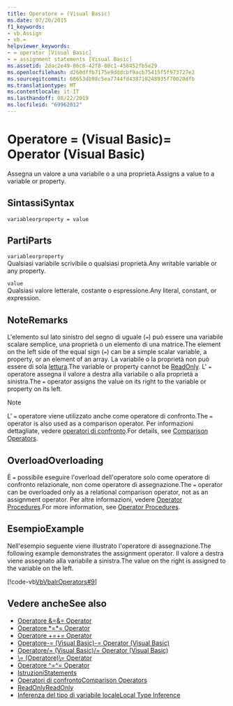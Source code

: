 ```yaml
---
title: Operatore = (Visual Basic)
ms.date: 07/20/2015
f1_keywords:
- vb.Assign
- vb.=
helpviewer_keywords:
- = operator [Visual Basic]
- = assignment statements [Visual Basic]
ms.assetid: 2dac2e49-86c8-42f8-80c1-458452fb5e29
ms.openlocfilehash: d260dffb7175e9dddcbf9acb75415f5f973727e2
ms.sourcegitcommit: 68653db98c5ea7744fd438710248935f70020dfb
ms.translationtype: MT
ms.contentlocale: it-IT
ms.lasthandoff: 08/22/2019
ms.locfileid: "69962012"
---
```

# <a name="-operator-visual-basic"></a><span data-ttu-id="d646b-102">Operatore = (Visual Basic)</span><span class="sxs-lookup"><span data-stu-id="d646b-102">= Operator (Visual Basic)</span></span>
<span data-ttu-id="d646b-103">Assegna un valore a una variabile o a una proprietà.</span><span class="sxs-lookup"><span data-stu-id="d646b-103">Assigns a value to a variable or property.</span></span>  
  
## <a name="syntax"></a><span data-ttu-id="d646b-104">Sintassi</span><span class="sxs-lookup"><span data-stu-id="d646b-104">Syntax</span></span>  
  
```  
variableorproperty = value  
```  
  
## <a name="parts"></a><span data-ttu-id="d646b-105">Parti</span><span class="sxs-lookup"><span data-stu-id="d646b-105">Parts</span></span>  
 `variableorproperty`  
 <span data-ttu-id="d646b-106">Qualsiasi variabile scrivibile o qualsiasi proprietà.</span><span class="sxs-lookup"><span data-stu-id="d646b-106">Any writable variable or any property.</span></span>  
  
 `value`  
 <span data-ttu-id="d646b-107">Qualsiasi valore letterale, costante o espressione.</span><span class="sxs-lookup"><span data-stu-id="d646b-107">Any literal, constant, or expression.</span></span>  
  
## <a name="remarks"></a><span data-ttu-id="d646b-108">Note</span><span class="sxs-lookup"><span data-stu-id="d646b-108">Remarks</span></span>  
 <span data-ttu-id="d646b-109">L'elemento sul lato sinistro del segno di uguale (`=`) può essere una variabile scalare semplice, una proprietà o un elemento di una matrice.</span><span class="sxs-lookup"><span data-stu-id="d646b-109">The element on the left side of the equal sign (`=`) can be a simple scalar variable, a property, or an element of an array.</span></span> <span data-ttu-id="d646b-110">La variabile o la proprietà non può essere di sola [lettura](../../../visual-basic/language-reference/modifiers/readonly.md).</span><span class="sxs-lookup"><span data-stu-id="d646b-110">The variable or property cannot be [ReadOnly](../../../visual-basic/language-reference/modifiers/readonly.md).</span></span> <span data-ttu-id="d646b-111">L' `=` operatore assegna il valore a destra alla variabile o alla proprietà a sinistra.</span><span class="sxs-lookup"><span data-stu-id="d646b-111">The `=` operator assigns the value on its right to the variable or property on its left.</span></span>  
  
> [!NOTE]
> <span data-ttu-id="d646b-112">L' `=` operatore viene utilizzato anche come operatore di confronto.</span><span class="sxs-lookup"><span data-stu-id="d646b-112">The `=` operator is also used as a comparison operator.</span></span> <span data-ttu-id="d646b-113">Per informazioni dettagliate, vedere [operatori di confronto](../../../visual-basic/language-reference/operators/comparison-operators.md).</span><span class="sxs-lookup"><span data-stu-id="d646b-113">For details, see [Comparison Operators](../../../visual-basic/language-reference/operators/comparison-operators.md).</span></span>  
  
## <a name="overloading"></a><span data-ttu-id="d646b-114">Overload</span><span class="sxs-lookup"><span data-stu-id="d646b-114">Overloading</span></span>  
 <span data-ttu-id="d646b-115">È `=` possibile eseguire l'overload dell'operatore solo come operatore di confronto relazionale, non come operatore di assegnazione.</span><span class="sxs-lookup"><span data-stu-id="d646b-115">The `=` operator can be overloaded only as a relational comparison operator, not as an assignment operator.</span></span> <span data-ttu-id="d646b-116">Per altre informazioni, vedere [Operator Procedures](../../../visual-basic/programming-guide/language-features/procedures/operator-procedures.md).</span><span class="sxs-lookup"><span data-stu-id="d646b-116">For more information, see [Operator Procedures](../../../visual-basic/programming-guide/language-features/procedures/operator-procedures.md).</span></span>  
  
## <a name="example"></a><span data-ttu-id="d646b-117">Esempio</span><span class="sxs-lookup"><span data-stu-id="d646b-117">Example</span></span>  
 <span data-ttu-id="d646b-118">Nell'esempio seguente viene illustrato l'operatore di assegnazione.</span><span class="sxs-lookup"><span data-stu-id="d646b-118">The following example demonstrates the assignment operator.</span></span> <span data-ttu-id="d646b-119">Il valore a destra viene assegnato alla variabile a sinistra.</span><span class="sxs-lookup"><span data-stu-id="d646b-119">The value on the right is assigned to the variable on the left.</span></span>  
  
 [!code-vb[VbVbalrOperators#9](~/samples/snippets/visualbasic/VS_Snippets_VBCSharp/VbVbalrOperators/VB/Class1.vb#9)]  
  
## <a name="see-also"></a><span data-ttu-id="d646b-120">Vedere anche</span><span class="sxs-lookup"><span data-stu-id="d646b-120">See also</span></span>

- [<span data-ttu-id="d646b-121">Operatore &=</span><span class="sxs-lookup"><span data-stu-id="d646b-121">&= Operator</span></span>](../../../visual-basic/language-reference/operators/and-assignment-operator.md)
- [<span data-ttu-id="d646b-122">Operatore \*=</span><span class="sxs-lookup"><span data-stu-id="d646b-122">\*= Operator</span></span>](../../../visual-basic/language-reference/operators/multiplication-assignment-operator.md)
- [<span data-ttu-id="d646b-123">Operatore +=</span><span class="sxs-lookup"><span data-stu-id="d646b-123">+= Operator</span></span>](../../../visual-basic/language-reference/operators/addition-assignment-operator.md)
- [<span data-ttu-id="d646b-124">Operatore-= (Visual Basic)</span><span class="sxs-lookup"><span data-stu-id="d646b-124">-= Operator (Visual Basic)</span></span>](../../../visual-basic/language-reference/operators/subtraction-assignment-operator.md)
- [<span data-ttu-id="d646b-125">Operatore/= (Visual Basic)</span><span class="sxs-lookup"><span data-stu-id="d646b-125">/= Operator (Visual Basic)</span></span>](../../../visual-basic/language-reference/operators/floating-point-division-assignment-operator.md)
- [<span data-ttu-id="d646b-126">\\= (Operatore)</span><span class="sxs-lookup"><span data-stu-id="d646b-126">\\= Operator</span></span>](../../../visual-basic/language-reference/operators/integer-division-assignment-operator.md)
- [<span data-ttu-id="d646b-127">Operatore ^=</span><span class="sxs-lookup"><span data-stu-id="d646b-127">^= Operator</span></span>](../../../visual-basic/language-reference/operators/exponentiation-assignment-operator.md)
- [<span data-ttu-id="d646b-128">Istruzioni</span><span class="sxs-lookup"><span data-stu-id="d646b-128">Statements</span></span>](../../../visual-basic/programming-guide/language-features/statements.md)
- [<span data-ttu-id="d646b-129">Operatori di confronto</span><span class="sxs-lookup"><span data-stu-id="d646b-129">Comparison Operators</span></span>](../../../visual-basic/language-reference/operators/comparison-operators.md)
- [<span data-ttu-id="d646b-130">ReadOnly</span><span class="sxs-lookup"><span data-stu-id="d646b-130">ReadOnly</span></span>](../../../visual-basic/language-reference/modifiers/readonly.md)
- [<span data-ttu-id="d646b-131">Inferenza del tipo di variabile locale</span><span class="sxs-lookup"><span data-stu-id="d646b-131">Local Type Inference</span></span>](../../../visual-basic/programming-guide/language-features/variables/local-type-inference.md)
